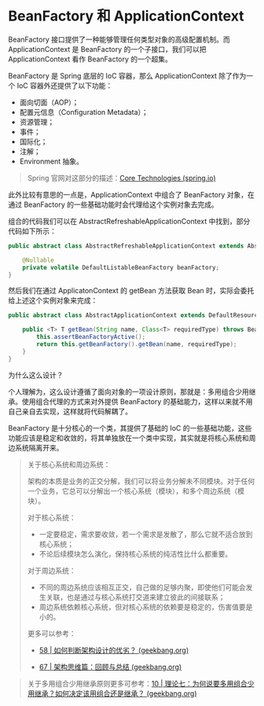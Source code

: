 # BeanFactory 和 ApplicationContext

BeanFactory 接口提供了一种能够管理任何类型对象的高级配置机制。而 ApplicationContext 是 BeanFactory 的一个子接口，我们可以把 ApplicationContext 看作 BeanFactory 的一个超集。

BeanFactory 是 Spring 底层的 IoC 容器，那么 ApplicationContext  除了作为一个 IoC 容器外还提供了以下功能：

- 面向切面（AOP）；
- 配置元信息（Configuration Metadata）；
- 资源管理；
- 事件；
- 国际化；
- 注解；
- Environment 抽象。

> Spring 官网对这部分的描述：[Core Technologies (spring.io)](https://docs.spring.io/spring-framework/docs/current/reference/html/core.html#beans)

此外比较有意思的一点是，ApplicationContext  中组合了 BeanFactory  对象，在通过 BeanFactory 的一些基础功能时会代理给这个实例对象去完成。

组合的代码我们可以在 AbstractRefreshableApplicationContext 中找到，部分代码如下所示：

```java
public abstract class AbstractRefreshableApplicationContext extends AbstractApplicationContext {

    @Nullable
    private volatile DefaultListableBeanFactory beanFactory;
}
```

然后我们在通过 ApplicatonContext 的 getBean 方法获取 Bean 时，实际会委托给上述这个实例对象来完成：

```java
public abstract class AbstractApplicationContext extends DefaultResourceLoader implements ConfigurableApplicationContext {

    public <T> T getBean(String name, Class<T> requiredType) throws BeansException {
        this.assertBeanFactoryActive();
        return this.getBeanFactory().getBean(name, requiredType);
    }
}
```

为什么这么设计？

个人理解为，这么设计遵循了面向对象的一项设计原则，那就是：多用组合少用继承。使用组合代理的方式来对外提供 BeanFactory 的基础能力，这样以来就不用自己亲自去实现，这样就将代码解耦了。

BeanFactory 是十分核心的一个类，其提供了基础的 IoC 的一些基础功能，这些功能应该是稳定和收敛的，将其单独放在一个类中实现，其实就是将核心系统和周边系统隔离开来。

> 关于核心系统和周边系统：
>
> 架构的本质是业务的正交分解，我们可以将业务分解未不同模块。对于任何一个业务，它总可以分解出一个核心系统（模块），和多个周边系统（模块）。
>
> 对于核心系统：
>
> - 一定要稳定，需求要收敛，若一个需求是发散了，那么它就不适合放到核心系统；
> - 不论后续模块怎么演化，保持核心系统的纯洁性比什么都重要。
>
> 对于周边系统：
>
> - 不同的周边系统应该相互正交，自己做的足够内聚，即使他们可能会发生关联，也是通过与核心系统打交道来建立彼此的间接联系；
> - 周边系统依赖核心系统，但对核心系统的依赖要是稳定的，伤害值要是小的。
>
> 更多可以参考：
>
> - [58 | 如何判断架构设计的优劣？ (geekbang.org)](https://time.geekbang.org/column/article/167844)
>
> - [67 | 架构思维篇：回顾与总结 (geekbang.org)](https://time.geekbang.org/column/article/181599)



> 关于多用组合少用继承原则更多可参考：[10 | 理论七：为何说要多用组合少用继承？如何决定该用组合还是继承？ (geekbang.org)](https://time.geekbang.org/column/article/169593)

